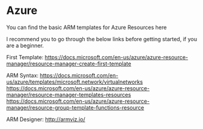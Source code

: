 # Azure
You can find the basic ARM templates for Azure Resources here

I recommend you to go through the below links before getting started, if you are a beginner.

First Template:
https://docs.microsoft.com/en-us/azure/azure-resource-manager/resource-manager-create-first-template

ARM Syntax:
https://docs.microsoft.com/en-us/azure/templates/microsoft.network/virtualnetworks
https://docs.microsoft.com/en-us/azure/azure-resource-manager/resource-manager-templates-resources
https://docs.microsoft.com/en-us/azure/azure-resource-manager/resource-group-template-functions-resource

ARM Designer:
http://armviz.io/
